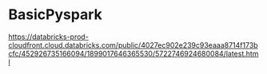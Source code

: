 # BasicPyspark
https://databricks-prod-cloudfront.cloud.databricks.com/public/4027ec902e239c93eaaa8714f173bcfc/452926735166094/1899017646365530/5722746924680084/latest.html
